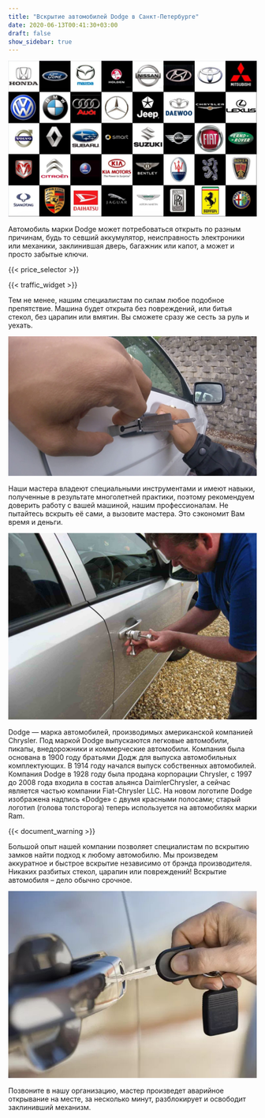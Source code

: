 ```yaml
---
title: "Вскрытие автомобилей Dodge в Санкт-Петербурге"
date: 2020-06-13T00:41:30+03:00
draft: false
show_sidebar: true
---
```


![логотипы авто](../car_logo.jpg)

Автомобиль марки Dodge может потребоваться открыть по разным причинам, будь то севший аккумулятор, неисправность электроники или механики, заклинившая дверь, багажник или капот, а может и просто забытые ключи. 

{{< price_selector >}}

{{< traffic_widget >}}

Тем не менее, нашим специалистам по силам любое подобное препятствие. Машина будет открыта без повреждений, или битья стекол, без царапин или вмятин. Вы сможете сразу же сесть за руль и уехать.

![вскрытие машины без повреждений](../car.jpg)

Наши мастера владеют специальными инструментами и имеют навыки, полученные в результате многолетней практики, поэтому рекомендуем доверить работу с вашей машиной, нашим профессионалам. Не пытайтесь вскрыть её сами, а вызовите мастера. Это сэкономит Вам время и деньги.

![процесс вскртия авто](../car_open.jpg)

Dodge — марка автомобилей, производимых американской компанией Chrysler. Под маркой Dodge выпускаются легковые автомобили, пикапы, внедорожники и коммерческие автомобили. Компания была основана в 1900 году братьями Додж для выпуска автомобильных комплектующих. В 1914 году начался выпуск собственных автомобилей. Компания Dodge в 1928 году была продана корпорации Chrysler, с 1997 до 2008 года входила в состав альянса DaimlerChrysler, а сейчас является частью компании Fiat-Chrysler LLC. На новом логотипе Dodge изображена надпись «Dodge» с двумя красными полосами; старый логотип (голова толсторога) теперь используется на автомобилях марки Ram.

{{< document_warning >}}

Большой опыт нашей компании позволяет специалистам по вскрытию замков найти подход к любому автомобилю. Мы произведем аккуратное и быстрое вскрытие независимо от брэнда производителя. Никаких разбитых стекол, царапин или повреждений! Вскрытие автомобиля – дело обычно срочное. 

![ключ от авто](../car_key.jpg)

Позвоните в нашу организацию, мастер произведет аварийное открывание на месте, за несколько минут, разблокирует и освободит заклинивший механизм. 
